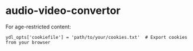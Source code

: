 # audio-video-convertor

For age-restricted content:

```
ydl_opts['cookiefile'] = 'path/to/your/cookies.txt'  # Export cookies from your browser
```
